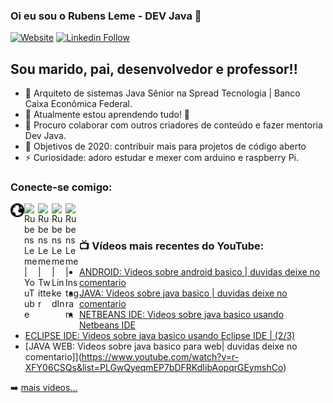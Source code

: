 ### Oi eu sou o Rubens Leme - DEV Java 👋

[![Website](https://img.shields.io/website?label=In-Rubens-Leme&style=for-the-badge&url=https%3A%2F%2Fcodestackr.com)](https://www.linkedin.com/in/rubens-leme/)
[![Linkedin Follow](https://img.shields.io/twitter/follow/rubenss_leme?color=1DA1F2&logo=twitter&style=for-the-badge)](https://twitter.com/rubenss_leme)


## Sou marido, pai, desenvolvedor e professor!!

- 🔭 Arquiteto de sistemas Java Sênior na Spread Tecnologia | Banco Caixa Econômica Federal.
- 🌱 Atualmente estou aprendendo tudo! 🤣
- 👯 Procuro colaborar com outros criadores de conteúdo e fazer mentoria Dev Java.
- 🥅 Objetivos de 2020: contribuir mais para projetos de código aberto
- ⚡ Curiosidade: adoro estudar e mexer com arduino e raspberry Pi.

### Conecte-se comigo:

[<img align="left" alt="Rubens Leme" width="22px" src="https://raw.githubusercontent.com/iconic/open-iconic/master/svg/globe.svg" />](https://www.linkedin.com/in/rubens-leme/)
[<img align="left" alt="Rubens Leme | YouTube" width="22px" src="https://cdn.jsdelivr.net/npm/simple-icons@v3/icons/youtube.svg" />](https://www.youtube.com/c/RubensLeme)
[<img align="left" alt="Rubens Leme | Twitter" width="22px" src="https://cdn.jsdelivr.net/npm/simple-icons@v3/icons/twitter.svg" />](https://twitter.com/rubenss_leme)
[<img align="left" alt="Rubens Leme | LinkedIn" width="22px" src="https://cdn.jsdelivr.net/npm/simple-icons@v3/icons/linkedin.svg" />](https://www.linkedin.com/in/rubens-leme/)
[<img align="left" alt="Rubens Leme | Instagram" width="22px" src="https://cdn.jsdelivr.net/npm/simple-icons@v3/icons/instagram.svg" />](https://www.instagram.com/rubens.leme/)

<br />
<br />

### 📺 Vídeos mais recentes do YouTube:

<!-- YOUTUBE:START -->
- [ANDROID: Videos sobre android basico  | duvidas deixe no comentario](https://www.youtube.com/watch?v=WhyLX5vowjs&list=PLGwQyeqmEP7ZPWqLNTmwFO1NE9bafjsEe)
- [JAVA: Videos sobre java basico | duvidas deixe no comentario](https://www.youtube.com/watch?v=c2Po4QfuoRU&list=PLGwQyeqmEP7ZAH21Up1_1Tyo1Hj2z32xJ)
- [NETBEANS IDE: Videos sobre java basico usando Netbeans IDE](https://www.youtube.com/watch?v=ASxpFyRSauo&list=PLGwQyeqmEP7bESUEcqycPDOUfkaP_qsoE)
- [ECLIPSE IDE: Videos sobre java basico usando Eclipse IDE | (2/3)](https://www.youtube.com/watch?v=c2Po4QfuoRU&list=PLGwQyeqmEP7ZAH21Up1_1Tyo1Hj2z32xJ)
- [JAVA WEB: Videos sobre java basico para web| duvidas deixe no comentario]](https://www.youtube.com/watch?v=r-XFY06CSQs&list=PLGwQyeqmEP7bDFRKdIibAopqrGEymshCo)
<!-- YOUTUBE:END -->

➡️ [mais videos...](https://www.youtube.com/c/RubensLeme/videos)
